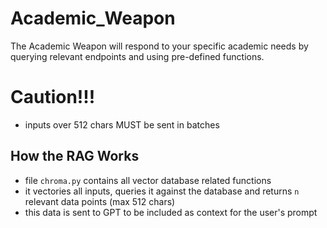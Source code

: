 # Academic_Weapon
The Academic Weapon will respond to your specific academic needs by querying relevant endpoints and using pre-defined functions.

# Caution!!!
- inputs over 512 chars MUST be sent in batches 

## How the RAG Works
- file `chroma.py` contains all vector database related functions
- it vectories all inputs, queries it against the database and returns `n` relevant data points (max 512 chars)
- this data is sent to GPT to be included as context for the user's prompt